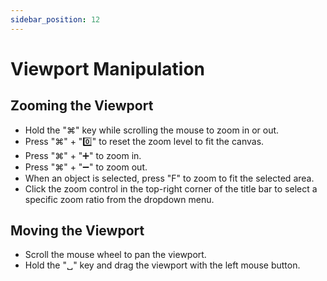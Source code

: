 ```yaml
---
sidebar_position: 12
---
```


# Viewport Manipulation

## Zooming the Viewport

- Hold the "⌘" key while scrolling the mouse to zoom in or out.
- Press "⌘" + "0️⃣" to reset the zoom level to fit the canvas.
- Press "⌘" + "➕" to zoom in.
- Press "⌘" + "➖" to zoom out.
- When an object is selected, press "F️" to zoom to fit the selected area.
- Click the zoom control in the top-right corner of the title bar to select a specific zoom ratio from the dropdown menu.

## Moving the Viewport

- Scroll the mouse wheel to pan the viewport.
- Hold the "␣" key and drag the viewport with the left mouse button.
